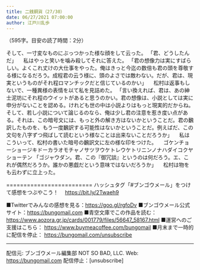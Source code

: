 ```yaml
---
title: 二銭銅貨（27/30）
date: 06/27/2021 07:00:00
author: 江戸川乱歩
---
```


（595字。目安の読了時間：2分）

そして、一寸変なものにぶっつかった様な顔をして云った。
「君、どうしたんだ」
　私はやっと笑いを噛み殺してそれに答えた。
「君の想像力は実にすばらしい。よくこれ丈けの大仕事をやった。俺はきっと今迄の数倍も君の頭を尊敬する様になるだろう。成程君の云う様に、頭のよさでは敵わない。だが、君は、現実というものがそれ程ロマンチックだと信じているのかい」
　松村は返事もしないで、一種異様の表情を以て私を見詰めた。
「言い換えれば、君は、あの紳士泥坊にそれ程のウイットがあると思うのかい。君の想像は、小説としては実に申分がないことを認める。けれども世の中は小説よりはもっと現実的だからね。そして、若し小説について論じるのなら、俺は少し君の注意を惹き度い点がある。それは、この暗号文には、もっと外の解き方はないかということだ。君の飜訳したものを、もう一度飜訳する可能性はないかということだ。例えばだ、この文句を八字ずつ飛ばして読むという様なことは出来ないことだろうか」
　私はこういって、松村の書いた暗号の飜訳文に左の様な印をつけた。
　ゴケンチョーショージキドーカラオモチャノサツヲウケトレウケトリニンノナハダイコクヤショーテン
「ゴジャウダン。君、この『御冗談』というのは何だろう。エ、これが偶然だろうか。誰かの悪戯だという意味ではないだろうか」
　松村は物をも云わずに立上った。

=========================
ハッシュタグ「#ブンゴウメール」をつけて感想をつぶやこう！　
https://bit.ly/2Twaeh9

■Twitterでみんなの感想を見る：https://goo.gl/rgfoDv
■ブンゴウメール公式サイト：https://bungomail.com
■青空文庫でこの作品を読む：https://www.aozora.gr.jp/cards/001779/files/56647_58167.html
■運営へのご支援はこちら： https://www.buymeacoffee.com/bungomail
■月末まで一時的に配信を停止： https://bungomail.com/unsubscribe

-------
配信元: ブンゴウメール編集部
NOT SO BAD, LLC.
Web: https://bungomail.com
配信停止：[unsubscribe]

